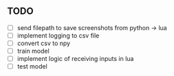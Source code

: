 ## TODO
-[ ] send filepath to save screenshots from python -> lua
-[ ] implement logging to csv file
-[ ] convert csv to npy
-[ ] train model
-[ ] implement logic of receiving inputs in lua
-[ ] test model

